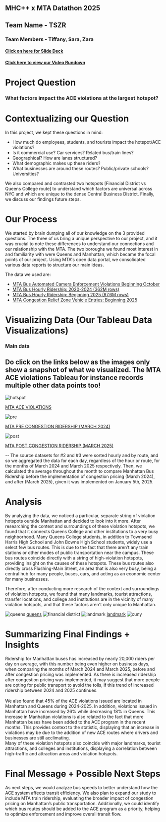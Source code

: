 ## MHC++ x MTA Datathon 2025
## Team Name - TSZR 
### Team Members - Tiffany, Sara, Zara 
#### [Click on here for Slide Deck](https://docs.google.com/presentation/d/1-3IXw0iE8VQ_0b0aUahq8Otvlld98QaLHnTVF3NJFz0/edit?usp=sharing) 
#### [Click here to view our Video Rundown](https://drive.google.com/file/d/1xkgmTeI3tB3tdb-TPzs-LzxR0N99fn2q/view?usp=sharing)

# Project Question 

### What factors impact the ACE violations at the largest hotspot? ###

# Contextualizing our Question 
<p> In this project, we kept these questions in mind: </p>

- How much do employees, students, and tourists impact the hotspot/ACE violations?
- Is it commercial use? Car services? Related bus/train lines?
- Geographical? How are lanes structured?
- What demographic makes up these riders?
- What businesses are around these routes? Public/private schools? Universities?

<p> We also compared and contrasted two hotspots [Financial District vs Queens College route] to understand which factors are universal across NYC and which are unique to the dense Central Business District. Finally, we discuss our findings future steps. </p>

# Our Process
<p> We started by brain dumping all of our knowledge on the 3 provided questions. The three of us bring a unique perspective to our project, and it was crucial to note these differences to understand our connections and our relationship with the MTA. The two boroughs we found most interest in and familiarity with were Queens and Manhattan, which became the focal points of our project. Using MTA's open data portal, we consolidated various data reports to structure our main ideas. </p> <p> The data we used are:</p>

- [MTA Bus Automated Camera Enforcement Violations Beginning October](https://data.ny.gov/Transportation/MTA-Bus-Automated-Camera-Enforcement-Violations-Be/kh8p-hcbm/about_data#)
- [MTA Bus Hourly Ridership: 2020-2024 (362M rows)](https://data.ny.gov/Transportation/MTA-Bus-Hourly-Ridership-2020-2024/kv7t-n8in/about_data)
- [MTA Bus Hourly Ridership: Beginning 2025 (87.6M rows)](https://data.ny.gov/Transportation/MTA-Bus-Hourly-Ridership-Beginning-2025/gxb3-akrn/about_data)
- [MTA Congestion Relief Zone Vehicle Entries: Beginning 2025](https://data.ny.gov/Transportation/MTA-Congestion-Relief-Zone-Vehicle-Entries-Beginni/t6yz-b64h/about_data)

# Visualizing Data (Our Tableau Data Visualizations)

### Main data 
## Do click on the links below as the images only show a snapshot of what we visualized. The MTA ACE violations Tableau for instance records multiple other data points too!
![hotspot](hotspots.jpg)

[MTA ACE VIOLATIONS](https://public.tableau.com/app/profile/tiffany.zhu8039/viz/MTAACEViolations/HotSpots)

![pre](pre.jpg)

[MTA PRE CONGESTION RIDERSHIP (MARCH 2024)](https://public.tableau.com/app/profile/sara.lukacevic/viz/March2024ManhattanBusRidershipPre-Congestion/Sheet1)

![post](post.jpg)

[MTA POST CONGESTION RIDERSHIP (MARCH 2025)](https://public.tableau.com/app/profile/sara.lukacevic/viz/MTAPost-CongestionRidershipMARCH20https://public.tableau.com/app/profile/sara.lukacevic/viz/MTAPost-CongestionRidershipMARCH2025/Sheet125/Sheet1)

<p> -- The source datasets for #2 and #3 were sorted hourly and by route, and so we aggregated the data for each day, regardless of the hour or route, for the months of March 2024 and March 2025 respectively. Then, we calculated the average throughout the month to compare Manhattan Bus Ridership before the implementation of congestion pricing (March 2024), and after (March 2025), given it was implemented on January 5th, 2025. </p>

# Analysis 
<p>
By analyzing the data, we noticed a particular, separate string of violation hotspots ourside Manhattan and decided to look into it more. After researching the context and surroundings of these violation hotspots, we found that it connects Queens College and other institutions to a very busy neighborhood. Many Queens College students, in addition to Townsend Harris High School and John Bowne High School students, widely use a select few bus routes. This is due to the fact that there aren’t any train stations or other modes of public transportation near the campus. These bus routes coincide directly with a string of high-violation hotspots, providing insight on the causes of these hotspots. These bus routes also directly cross Flushing-Main Street, an area that is also very busy, being a central hub for many people, buses, cars, and acting as an economic center for many businesses. 

Therefore, after conducting more research of the context and surroundings of violation hotspots, we found that many landmarks, tourist attractions, transfer locations, and college and institutions are in the vicinity of many violation hotspots, and that these factors aren't only unique to Manhattan.
</p>

![queens](queens.jpg)
[queens](https://public.tableau.com/app/profile/tiffany.zhu8039/viz/MTAACEViolations/HotSpots)
![financial district](financialdistrict.jpg)
![landmark](landmark.jpg)
[landmark](https://www.6sqft.com/new-interactive-map-lets-you-explore-new-york-citys-landmarks/)
![cuny](cuny.jpg)

# Summarizing Final Findings + Insights 

<p>Ridership for Manhattan buses has increased by nearly 20,000 riders per day on average, with this number being even higher on business days, when comparing the months of March 2024 and March 2025, before and after congestion pricing was implemented. As there is increased ridership after congestion pricing was implemented, it may suggest that more people are opting for public transport to avoid the tolls, if this trend of increased ridership between 2024 and 2025 continues.
<br> <br>
We also found that 45% of the ACE violations issued are located in Manhattan and Queens during 2024-2025. In addition, violations issued in Manhattan have increased by 26% while decreasing 18% in Queens. This increase in Manhattan violations is also related to the fact that more Manhattan buses have been added to the ACE program in the recent months. This provides context to the statistic, displaying that an increase in violations may be due to the addition of new ACE routes where drivers and businesses are still acclimating.
<br>
Many of these violation hotspots also coincide with major landmarks, tourist attractions, and colleges and institutions, displaying a correlation between high-traffic and attraction areas and violation hotspots.
<br>
</p>


# Final Message + Possible Next Steps

<p> As next steps, we would analyze bus speeds to better understand how the ACE system affects transit efficiency. We also plan to expand our study to include MTA train ridership, evaluating the broader impact of congestion pricing on Manhattan’s public transportation. Additionally, we could identify which bus routes should be added to the ACE program as a priority, helping to optimize enforcement and improve overall transit flow. </p>


